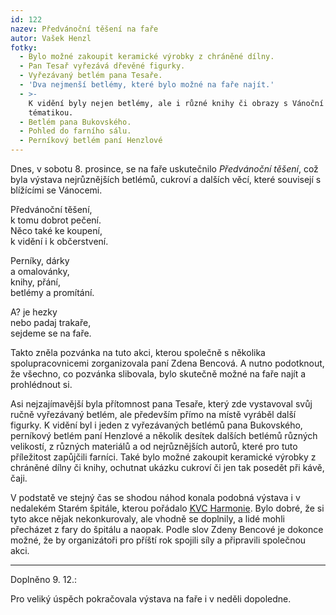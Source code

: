 ```yaml
---
id: 122
nazev: Předvánoční těšení na faře
autor: Vašek Henzl
fotky:
  - Bylo možné zakoupit keramické výrobky z chráněné dílny.
  - Pan Tesař vyřezává dřevěné figurky.
  - Vyřezávaný betlém pana Tesaře.
  - 'Dva nejmenší betlémy, které bylo možné na faře najít.'
  - >-
    K vidění byly nejen betlémy, ale i různé knihy či obrazy s Vánoční
    tématikou.
  - Betlém pana Bukovského.
  - Pohled do farního sálu.
  - Perníkový betlém paní Henzlové
---
```

<!-- Generated by XStandard version 2.0.0.0 on 2008-01-05T22:39:25 -->

<p>Dnes, v sobotu 8. prosince, se na faře uskutečnilo <em>Předvánoční těšení</em>, což byla výstava nejrůznějších betlémů, cukroví a dalších věcí, které souvisejí s blížícími se Vánocemi.</p>
<p>Předvánoční těšení, <br />k tomu dobrot pečení. <br />Něco také ke koupení, <br />k vidění i k občerstvení.</p>
<p>Perníky, dárky <br />a omalovánky, <br />knihy, přání, <br />betlémy a promítání.</p>
<p>A? je hezky <br />nebo padaj trakaře, <br />sejdeme se na faře.</p>
<p>Takto zněla pozvánka na tuto akci, kterou společně s několika spolupracovnicemi zorganizovala paní Zdena Bencová. A nutno podotknout, že všechno, co pozvánka slibovala, bylo skutečně možné na faře najít a prohlédnout si.</p>
<p>Asi nejzajímavější byla přítomnost pana Tesaře, který zde vystavoval svůj ručně vyřezávaný betlém, ale především přímo na místě vyráběl další figurky. K vidění byl i jeden z vyřezávaných betlémů pana Bukovského, perníkový betlém paní Henzlové a několik desítek dalších betlémů různých velikostí, z různých materiálů a od nejrůznějších autorů, které pro tuto příležitost zapůjčili farníci. Také bylo možné zakoupit keramické výrobky z chráněné dílny či knihy, ochutnat ukázku cukroví či jen tak posedět při kávě, čaji.</p>
<p>V podstatě ve stejný čas se shodou náhod konala podobná výstava i v nedalekém Starém špitále, kterou pořádalo <a href="http://kvc-harmonie.unas.cz/" title="Stránky KVC Harmonie"><abbr title="Kulturně vzdělávací centrum">KVC</abbr> Harmonie</a>. Bylo dobré, že si tyto akce nějak nekonkurovaly, ale vhodně se doplnily, a lidé mohli přecházet z fary do špitálu a naopak. Podle slov Zdeny Bencové je dokonce možné, že by organizátoři pro příští rok spojili síly a připravili společnou akci.</p>
<hr />
<p>Doplněno 9. 12.:</p>
<p>Pro veliký úspěch pokračovala výstava na faře i v neděli dopoledne.</p>
